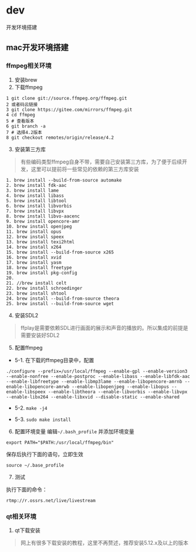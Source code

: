 # dev
开发环境搭建


## mac开发环境搭建
### ffmpeg相关环境
1. 安装brew
2. 下载ffmpeg
```
1 git clone git://source.ffmpeg.org/ffmpeg.git 
2 或者码云链接
3 git clone https://gitee.com/mirrors/ffmpeg.git
4 cd ffmpeg
5 # 查看版本
6 git branch -a
7 # 选择4.2版本
8 git checkout remotes/origin/release/4.2
```

3. 安装第三方库
> 有些编码类型ffmpeg自身不带，需要自己安装第三方库，为了便于后续开发，这里可以提前将一些常见的依赖的第三方库安装

```
1. brew install --build-from-source automake
2. brew install fdk-aac
3. brew install lame
4. brew install libass
5. brew install libtool
6. brew install libvorbis
7. brew install libvpx
8. brew install libvo-aacenc
9. brew install opencore-amr
10. brew install openjpeg
11. brew install opus
12. brew install speex
13. brew install texi2html
14. brew install x264
15. brew install --build-from-source x265
16. brew install xvid
17. brew install yasm
18. brew install freetype
19. brew install pkg-config
20.
21. //brew install celt
22. brew install schroedinger
23. brew install shtool
24. brew install --build-from-source theora
25. brew install --build-from-source wget
```

4. 安装SDL2
> ffplay是需要依赖SDL进行画面的展示和声音的播放的。所以集成的前提是需要安装好SDL2

5. 配置ffmpeg

  - 5-1. 在下载的ffmpeg目录中，配置
  ```
  ./configure --prefix=/usr/local/ffmpeg --enable-gpl --enable-version3 --enable-nonfree --enable-postproc --enable-libass --enable-libfdk-aac --enable-libfreetype --enable-libmp3lame --enable-libopencore-amrnb --enable-libopencore-amrwb --enable-libopenjpeg --enable-libopus --enable-libspeex --enable-libtheora --enable-libvorbis --enable-libvpx --enable-libx264 --enable-libxvid --disable-static --enable-shared
  ```

  - 5-2. `make -j4`

  - 5-3. `sudo make install`

6. 配置环境变量
编辑`~/.bash_profile` 并添加环境变量

```
export PATH="$PATH:/usr/local/ffmpeg/bin"
```

保存后执行下面的语句，立即生效

```
source ~/.base_profile
```

7. 测试

执行下面的命令：

```
rtmp://r.ossrs.net/live/livestream
```

### qt相关环境

1. qt下载安装
> 网上有很多下载安装的教程，这里不再赘述，推荐安装5.12.x及以上的版本












